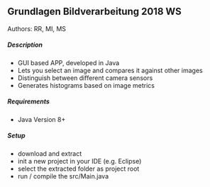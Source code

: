## Grundlagen Bildverarbeitung 2018 WS
Authors: RR, MI, MS

##### Description
* GUI based APP, developed in Java
* Lets you select an image and compares it against other images
* Distinguish between different camera sensors
* Generates histograms based on image metrics

##### Requirements
* Java Version 8+

##### Setup
* download and extract
* init a new project in your IDE (e.g. Eclipse)
* select the extracted folder as project root
* run / compile the src/Main.java
